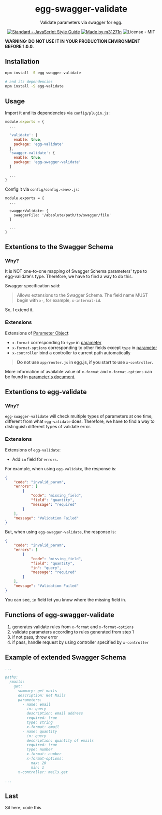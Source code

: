 <h1 align="center">egg-swagger-validate</h1>

<p align="center">Validate parameters via swagger for egg.</p>

<p align="center">
<a href="http://standardjs.com/" target="_blank"><img src="https://img.shields.io/badge/code%20style-standard-brightgreen.svg?style=flat" alt="Standard - JavaScript Style Guide"></a>
<a href="http://m31271n.com/" target="_blank"><img src="https://img.shields.io/badge/made%20by-m31271n-brightgreen.svg?style=flat" alt="Made by m31271n"></a>
<img src="https://img.shields.io/badge/license-MIT-brightgreen.svg?style=flat" alt="License - MIT">
</p>

**WARNING: DO NOT USE IT IN YOUR PRODUCTION ENVIRONMENT BEFORE 1.0.0.**

## Installation

```sh
npm install -S egg-swagger-validate

# and its dependencies
npm install -S egg-validate
```

## Usage

Import it and its dependencies via `config/plugin.js`:

```js
module.exports = {
  ...

  'validate': {
    enable: true,
    package: 'egg-validate'
  },
  'swagger-validate': {
    enable: true,
    package: 'egg-swagger-validate'
  }

  ...
}
```

Config it via `config/config.<env>.js`:

```
module.exports = {
  ...

  swaggerValidate: {
    swaggerFile: '/absolute/path/to/swagger/file'
  }

  ...
}
```

## Extentions to the Swagger Schema
### Why?
It is NOT one-to-one mapping of Swagger Schema parameters' type to egg-validate's type. Therefore, we have to find a way to do this.

Swagger specification said:

> Allows extensions to the Swagger Schema. The field name MUST begin with `x-`, for example, `x-internal-id`.

So, I extend it.

### Extensions
Extensions of [Parameter Object](http://swagger.io/specification/#parameterObject):

+ `x-format` corresponding to `type` in [parameter](https://github.com/node-modules/parameter)
+ `x-format-options` corresponding to other fields except `type` in [parameter](https://github.com/node-modules/parameter)
+ `x-controller` bind a controller to current path automatically

> **Do not use `app/router.js` in egg.js, if you start to use `x-controller`.**

More information of available value of `x-format` and `x-format-options` can be found in [parameter's document](https://github.com/node-modules/parameter).

## Extentions to egg-validate
### Why?
`egg-swagger-validate` will check multiple types of parameters at one time, different from what `egg-validate` does. Therefore, we have to find a way to distinguish different types of validate error.

### Extensions

Extensions of `egg-validate`:

+ Add `in` field for `errors`.

For example, when using `egg-validate`, the response is:

```json
{
    "code": "invalid_param",
    "errors": [
        {
            "code": "missing_field",
            "field": "quantity",
            "message": "required"
        }
    ],
    "message": "Validation Failed"
}
```

But, when using `egg-swagger-validate`, the response is:

```json
{
    "code": "invalid_param",
    "errors": [
        {
            "code": "missing_field",
            "field": "quantity",
            "in": "query",
            "message": "required"
        }
    ],
    "message": "Validation Failed"
}
```

You can see, `in` field let you know where the missing field in.

## Functions of egg-swagger-validate

1. generates validate rules from `x-format` and `x-format-options`
2. validate parameters according to rules generated from step 1
3. if not pass, throw error
4. if pass, handle request by using controller specified by `x-controller`

## Example of extended Swagger Schema

```yaml
...

paths:
  /mails:
    get:
      summary: get mails
      description: Get Mails
      parameters:
        - name: email
          in: query
          description: email address
          required: true
          type: string
          x-format: email
        - name: quantity
          in: query
          description: quantity of emails
          required: true
          type: number
          x-format: number
          x-format-options:
            max: 20
            min: 1
      x-controller: mails.get

...
```

## Last

Sit here, code this.
